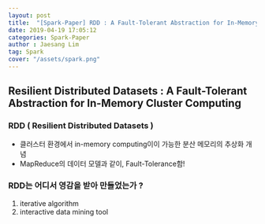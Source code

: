 ```yaml
---
layout: post
title:  "[Spark-Paper] RDD : A Fault-Tolerant Abstraction for In-Memory Cluster Computing"
date: 2019-04-19 17:05:12
categories: Spark-Paper 
author : Jaesang Lim
tag: Spark
cover: "/assets/spark.png"
---
```


## Resilient Distributed Datasets : A Fault-Tolerant Abstraction for In-Memory Cluster Computing

### RDD ( Resilient Distributed Datasets )
- 클러스터 환경에서 in-memory computing이이 가능한 분산 메모리의 추상화 개념 
- MapReduce의 데이터 모델과 같이, Fault-Tolerance함!

### RDD는 어디서 영감을 받아 만들었는가 ?
1. iterative algorithm
2. interactive data mining tool



